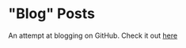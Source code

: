 # "Blog" Posts

An attempt at blogging on GitHub. Check it out [here](https://neefasa.github.io/blog)

